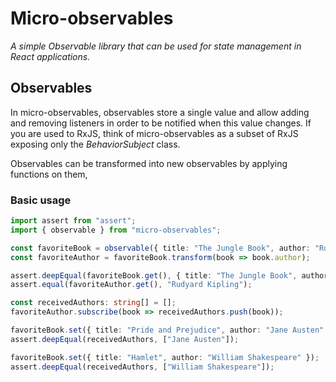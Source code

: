 # Micro-observables

_A simple Observable library that can be used for state management in React applications._

## Observables

In micro-observables, observables store a single value and allow adding and removing listeners in order to be notified when this value changes. If you are used to RxJS, think of micro-observables as a subset of RxJS exposing only the _BehaviorSubject_ class.

Observables can be transformed into new observables by applying functions on them,

### Basic usage

```ts
import assert from "assert";
import { observable } from "micro-observables";

const favoriteBook = observable({ title: "The Jungle Book", author: "Rudyard Kipling" });
const favoriteAuthor = favoriteBook.transform(book => book.author);

assert.deepEqual(favoriteBook.get(), { title: "The Jungle Book", author: "Rudyard Kipling" });
assert.equal(favoriteAuthor.get(), "Rudyard Kipling");

const receivedAuthors: string[] = [];
favoriteAuthor.subscribe(book => receivedAuthors.push(book));

favoriteBook.set({ title: "Pride and Prejudice", author: "Jane Austen" });
assert.deepEqual(receivedAuthors, ["Jane Austen"]);

favoriteBook.set({ title: "Hamlet", author: "William Shakespeare" });
assert.deepEqual(receivedAuthors, ["William Shakespeare"]);
```
